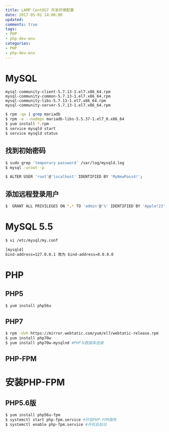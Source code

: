 ```yaml
---
title: LAMP CentOS7 开发环境配置
date: 2017-05-01 14:00:00
updated:
comments: true
tags:
- PHP
- php-dev-env
categories:
- PHP
- php-dev-env
---
```


# MySQL

`mysql-community-client-5.7.13-1.el7.x86_64.rpm`  
`mysql-community-common-5.7.13-1.el7.x86_64.rpm`  
`mysql-community-libs-5.7.13-1.el7.x86_64.rpm`  
`mysql-community-server-5.7.13-1.el7.x86_64.rpm`  

<!--more-->

```bash
$ rpm -qa | grep mariadb
$ rpm -e --nodeps mariadb-libs-5.5.37-1.el7_0.x86_64
$ yum install *.rpm
$ service mysqld start
$ service mysqld status
```

## 找到初始密码

```bash
$ sudo grep 'temporary password' /var/log/mysqld.log
$ mysql -uroot -p

$ ALTER USER 'root'@'localhost' IDENTIFIED BY 'MyNewPass4!';
```

## 添加远程登录用户

```bash
$  GRANT ALL PRIVILEGES ON *.* TO 'admin'@'%' IDENTIFIED BY 'Apple!23' WITH GRANT OPTION;
```
# MySQL 5.5

```bash
$ vi /etc/mysql/my.conf

[mysqld]
bind-address=127.0.0.1 改为 bind-address=0.0.0.0
```

# PHP

## PHP5

```bash
$ yum install php56u
```

## PHP7

```bash
$ rpm -Uvh https://mirror.webtatic.com/yum/el7/webtatic-release.rpm
$ yum install php70w
$ yum install php70w-mysqlnd #PHP与数据库连接
```

## PHP-FPM

# 安装PHP-FPM

## PHP5.6版

```bash
$ yum install php56u-fpm
$ systemctl start php-fpm.service #开启PHP-FPM服务
$ systemctl enable php-fpm.service #开机自启动
```
